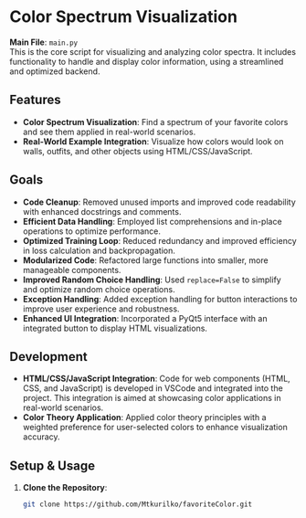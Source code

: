 # Color Spectrum Visualization

**Main File**: `main.py`  
This is the core script for visualizing and analyzing color spectra. It includes functionality to handle and display color information, using a streamlined and optimized backend.

## Features

- **Color Spectrum Visualization**: Find a spectrum of your favorite colors and see them applied in real-world scenarios.
- **Real-World Example Integration**: Visualize how colors would look on walls, outfits, and other objects using HTML/CSS/JavaScript.

## Goals

- **Code Cleanup**: Removed unused imports and improved code readability with enhanced docstrings and comments.
- **Efficient Data Handling**: Employed list comprehensions and in-place operations to optimize performance.
- **Optimized Training Loop**: Reduced redundancy and improved efficiency in loss calculation and backpropagation.
- **Modularized Code**: Refactored large functions into smaller, more manageable components.
- **Improved Random Choice Handling**: Used `replace=False` to simplify and optimize random choice operations.
- **Exception Handling**: Added exception handling for button interactions to improve user experience and robustness.
- **Enhanced UI Integration**: Incorporated a PyQt5 interface with an integrated button to display HTML visualizations.

## Development

- **HTML/CSS/JavaScript Integration**: Code for web components (HTML, CSS, and JavaScript) is developed in VSCode and integrated into the project. This integration is aimed at showcasing color applications in real-world scenarios.
- **Color Theory Application**: Applied color theory principles with a weighted preference for user-selected colors to enhance visualization accuracy.

## Setup & Usage

1. **Clone the Repository**:
   ```bash
   git clone https://github.com/Mtkurilko/favoriteColor.git